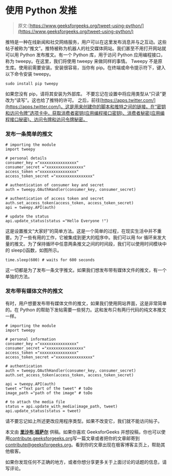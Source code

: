 # 使用 Python 发推

> 原文:[https://www.geeksforgeeks.org/tweet-using-python/](https://www.geeksforgeeks.org/tweet-using-python/)

推特是一种在线新闻和社交网络服务，用户可以在这里发布消息并与之互动。这些帖子被称为“推文”。推特被称为机器人的社交媒体网站。我们甚至不用打开网站就可以用 Python 发布推文。有一个 Python 库，用于访问 Python 应用编程接口，称为 tweepy。在这里，我们将使用 tweepy 来做同样的事情。
Tweepy 不是原生库。使用前需要安装。安装很容易，当你有 pip。在终端或命令提示符下，键入以下命令安装 tweepy。

```
sudo install pip tweepy

```

如果您没有 pip，请将其安装为外部库。
不要忘记在设置中将应用类型从“只读”更改为“读写”。这也给了推特的许可。
之后，前往[https://apps.twitter.com/](https://apps.twitter.com/)。这是用来创建你的脚本和推特之间的链接。在“密钥和访问令牌”选项卡中，获取消费者密钥(应用编程接口密钥)、消费者秘密(应用编程接口秘密)、访问令牌和访问令牌秘密。

### 发布一条简单的推文

```
# importing the module
import tweepy

# personal details
consumer_key ="xxxxxxxxxxxxxxxx"
consumer_secret ="xxxxxxxxxxxxxxxx"
access_token ="xxxxxxxxxxxxxxxx"
access_token_secret ="xxxxxxxxxxxxxxxx"

# authentication of consumer key and secret
auth = tweepy.OAuthHandler(consumer_key, consumer_secret)

# authentication of access token and secret
auth.set_access_token(access_token, access_token_secret)
api = tweepy.API(auth)

# update the status
api.update_status(status ="Hello Everyone !")
```

这是设置推文“大家好”的简单方法。这是一个简单的过程，在现实生活中并不重要。为了一些有用的工作，它被集成到更大的程序中。我们可以用 for 循环来发大量的推文。为了保持循环中任意两条推文之间的时间段，我们可以使用时间模块中的 sleep()函数，如图所示。

```
time.sleep(600) # waits for 600 seconds
```

这一切都是为了发布一条文字推文。如果我们想发布带有媒体文件的推文，有一个单独的方法。

### 发布带有媒体文件的推文

有时，用户想要发布带有媒体文件的推文，如果我们使用网站界面，这是非常简单的。在 Python 的帮助下发帖需要一些努力。这和发布只有两行代码的纯文本推文一样。

```
# importing the module
import tweepy

# personal information
consumer_key ="xxxxxxxxxxxxxxxx"
consumer_secret ="xxxxxxxxxxxxxxxx"
access_token ="xxxxxxxxxxxxxxxx"
access_token_secret ="xxxxxxxxxxxxxxxx"

# authentication
auth = tweepy.OAuthHandler(consumer_key, consumer_secret)
auth.set_access_token(access_token, access_token_secret)

api = tweepy.API(auth)
tweet ="Text part of the tweet" # toDo
image_path ="path of the image" # toDo

# to attach the media file
status = api.update_with_media(image_path, tweet) 
api.update_status(status = tweet)
```

请不要忘记如上所述更改应用程序类型。如果不改变它，我们就不能访问帖子。

本文由 [**里沙布·班萨尔**](https://www.linkedin.com/in/rishabh-bansal-9b4b71108/) 供稿。如果你喜欢 GeeksforGeeks 并想投稿，你也可以使用[contribute.geeksforgeeks.org](http://www.contribute.geeksforgeeks.org)写一篇文章或者把你的文章邮寄到 contribute@geeksforgeeks.org。看到你的文章出现在极客博客主页上，帮助其他极客。

如果你发现任何不正确的地方，或者你想分享更多关于上面讨论的话题的信息，请写评论。